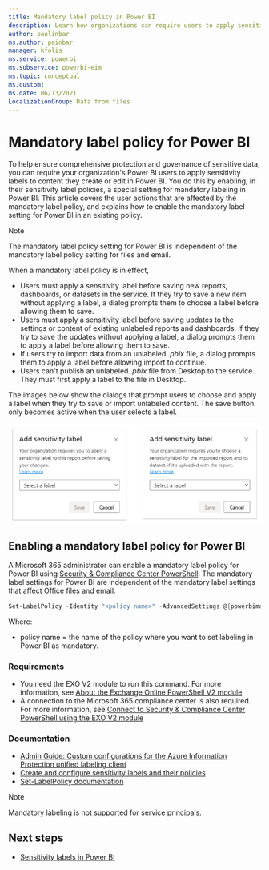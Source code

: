 ```yaml
---
title: Mandatory label policy in Power BI
description: Learn how organizations can require users to apply sensitivity labels with a mandatory label policy in Power BI
author: paulinbar
ms.author: painbar
manager: kfolis
ms.service: powerbi
ms.subservice: powerbi-eim
ms.topic: conceptual
ms.custom:
ms.date: 06/13/2021
LocalizationGroup: Data from files
---
```

# Mandatory label policy for Power BI

To help ensure comprehensive protection and governance of sensitive data, you can require your organization's Power BI users to apply sensitivity labels to content they create or edit in Power BI. You do this by enabling, in their sensitivity label policies, a special setting for mandatory labeling in Power BI. This article covers the user actions that are affected by the mandatory label policy, and explains how to enable the mandatory label setting for Power BI in an existing policy.

>[!NOTE]
> The mandatory label policy setting for Power BI is independent of the mandatory label policy setting for files and email.

When a mandatory label policy is in effect, 
* Users must apply a sensitivity label before saving new reports, dashboards, or datasets in the service. If they try to save a new item without applying a label, a dialog prompts them to choose a label before allowing them to save.
* Users must apply a sensitivity label before saving updates to the settings or content of existing unlabeled reports and dashboards. If they try to save the updates without applying a label, a dialog prompts them to apply a label before allowing them to save.
* If users try to import data from an unlabeled *.pbix* file, a dialog prompts them to apply a label before allowing import to continue.
* Users can't publish an unlabeled *.pbix* file from Desktop to the service. They must first apply a label to the file in Desktop.

The images below show the dialogs that prompt users to choose and apply a label when they try to save or import unlabeled content. The save button only becomes active when the user selects a label.

![Screenshot of mandatory label dialog.](media/service-security-sensitivity-label-mandatory-label-policy/mandatory-labels-dialog.png)

## Enabling a mandatory label policy for Power BI

A Microsoft 365 administrator can enable a mandatory label policy for Power BI using [Security & Compliance Center PowerShell](/powershell/module/exchange/set-labelpolicy). The mandatory label settings for Power BI are independent of the mandatory label settings that affect Office files and email.

```powershell
Set-LabelPolicy -Identity "<policy name>" -AdvancedSettings @{powerbimandatory="true"}
```

Where:

* policy name = the name of the policy where you want to set labeling in Power BI as mandatory.

### Requirements
 
* You need the EXO V2 module to run this command. For more information, see [About the Exchange Online PowerShell V2 module](/powershell/exchange/exchange-online-powershell-v2#install-and-maintain-the-exo-v2-module)
* A connection to the Microsoft 365 compliance center is also required. For more information, see [Connect to Security & Compliance Center PowerShell using the EXO V2 module](/powershell/exchange/connect-to-scc-powershell)

### Documentation

* [Admin Guide: Custom configurations for the Azure Information Protection unified labeling client](/azure/information-protection/rms-client/clientv2-admin-guide-customizations#available-advanced-settings-for-labels)
* [Create and configure sensitivity labels and their policies](/microsoft-365/compliance/create-sensitivity-labels#use-powershell-for-sensitivity-labels-and-their-policies)
* [Set-LabelPolicy documentation](/powershell/module/exchange/set-labelpolicy)

>[!NOTE]
> Mandatory labeling is not supported for service principals.

## Next steps

* [Sensitivity labels in Power BI](service-security-sensitivity-label-overview.md)
